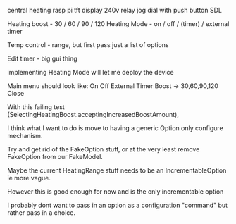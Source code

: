 central heating
rasp pi
tft display
240v relay
jog dial with push button
SDL


Heating boost - 30 / 60 / 90 / 120
Heating Mode - on / off / (timer) / external timer

Temp control - range, but first pass just a list of options

Edit timer - big gui thing


implementing Heating Mode will let me deploy the device


Main menu should look like:
On
Off
External Timer
Boost -> 30,60,90,120
Close



With this failing test (SelectingHeatingBoost.acceptingIncreasedBoostAmount),

I think what I want to do is move to having a generic Option only configure mechanism.

Try and get rid of the FakeOption stuff, or at the very least remove FakeOption from our FakeModel.

Maybe the current HeatingRange stuff needs to be an IncrementableOption ie more vague.

However this is good enough for now and is the only incrementable option

I probably dont want to pass in an option as a configuration "command" but rather pass in a choice.